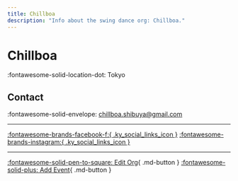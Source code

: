 ```yaml
---
title: Chillboa
description: "Info about the swing dance org: Chillboa."
---
```


# Chillboa

:fontawesome-solid-location-dot: Tokyo  


## Contact

:fontawesome-solid-envelope: <chillboa.shibuya@gmail.com>  

---

 [:fontawesome-brands-facebook-f:{ .ky_social_links_icon }](https://www.facebook.com/chillboa) [:fontawesome-brands-instagram:{ .ky_social_links_icon }](https://instagram.com/chillboa_shibuya)

---

[:fontawesome-solid-pen-to-square: Edit Org](https://github.com/swingdance/orgs/issues/new?assignees=&labels=update+org&projects=&template=03-update_entity.yml&title=Update%20Org%3A%20ja_JP%20%E2%80%A2%20Chillboa&region=ja_JP&id=chillboa&name=Chillboa){ .md-button } [:fontawesome-solid-plus: Add Event](https://github.com/swingdance/events/issues/new?assignees=&labels=add+event&projects=&template=02-add_entity.yml&title=Add%20Event%3A%20ja_JP%20%E2%80%A2%20%3CName%3E&region=ja_JP&province=Tokyo&city=Tokyo&org_id=chillboa){ .md-button }
